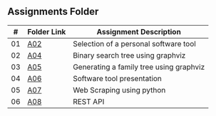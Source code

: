 ##  Assignments Folder

|   #   | Folder Link | Assignment Description |
| :---: | ----------- | ---------------------- |
|    01  |  [A02](https://github.com/swarajtwok/4883-SoftwareTools-Chirumamilla/tree/main/Assignments/A02)| Selection of a personal software tool|  
|    02  |  [A04](https://github.com/swarajtwok/4883-SoftwareTools-Chirumamilla/tree/main/Assignments/A01)| Binary search tree using graphviz    |
|    03  |  [A05](https://github.com/swarajtwok/4883-SoftwareTools-Chirumamilla/tree/main/Assignments/A05)| Generating a family tree using graphviz    |
|    04  |  [A06](https://github.com/swarajtwok/4883-SoftwareTools-Chirumamilla/tree/main/Assignments/A06)| Software tool presentation    |
|    05  |  [A07](https://github.com/swarajtwok/4883-SoftwareTools-Chirumamilla/tree/main/Assignments/A07)| Web Scraping using python    |
|    06  |  [A08](https://github.com/swarajtwok/4883-SoftwareTools-Chirumamilla/tree/main/Assignments/A06)| REST API                        |

